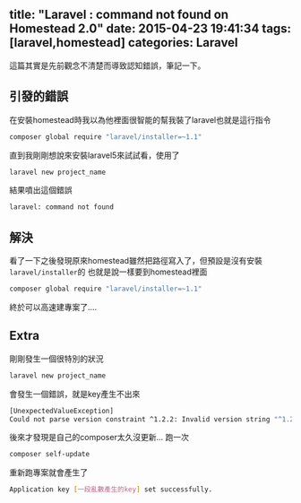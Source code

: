 title: "Laravel : command not found on Homestead 2.0"
date: 2015-04-23 19:41:34
tags: [laravel,homestead]
categories: Laravel
---

這篇其實是先前觀念不清楚而導致認知錯誤，筆記一下。

<!-- more -->

## 引發的錯誤
在安裝homestead時我以為他裡面很智能的幫我裝了laravel也就是這行指令
``` bash
composer global require "laravel/installer=~1.1"
```

直到我剛剛想說來安裝laravel5來試試看，使用了
``` bash
laravel new project_name
```

結果噴出這個錯誤
``` bash
laravel: command not found
```
## 解決
看了一下之後發現原來homestead雖然把路徑寫入了，但預設是沒有安裝 `laravel/installer`的
也就是說一樣要到homestead裡面
``` bash
composer global require "laravel/installer=~1.1"
```

終於可以高速建專案了....

## Extra
剛剛發生一個很特別的狀況
``` bash
laravel new project_name
```
會發生一個錯誤，就是key產生不出來
``` bash
[UnexpectedValueException]
Could not parse version constraint ^1.2.2: Invalid version string "^1.2.2"
```

後來才發現是自己的composer太久沒更新...
跑一次
``` bash
composer self-update
```
重新跑專案就會產生了
``` bash
Application key [一段亂數產生的key] set successfully.
```